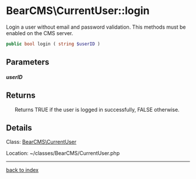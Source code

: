 # BearCMS\CurrentUser::login

Login a user without email and password validation. This methods must be enabled on the CMS server.

```php
public bool login ( string $userID )
```

## Parameters

##### userID

## Returns

&nbsp;&nbsp;&nbsp;&nbsp;&nbsp;&nbsp;Returns TRUE if the user is logged in successfully, FALSE otherwise.

## Details

Class: [BearCMS\CurrentUser](bearcms.currentuser.class.md)

Location: ~/classes/BearCMS/CurrentUser.php

---

[back to index](index.md)

